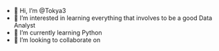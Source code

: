 - 👋 Hi, I’m @Tokya3
- 👀 I’m interested in learning everything that involves to be a good Data Analyst
- 🌱 I’m currently learning Python
- 💞️ I’m looking to collaborate on

<!---
Tokya3/Tokya3 is a ✨ special ✨ repository because its `README.md` (this file) appears on your GitHub profile.
You can click the Preview link to take a look at your changes.
--->
